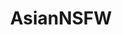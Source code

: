 ---
title: AsianNSFW
crosslinks:
- livven
- NSFW_Hentai_n_Jav
- JavPreview
- JavDownloadCenter
- SauceForGif
- JuliaJAV
- offshoulder_sex
- AsianHotties
- eyecontact
- NSFW_Malaysia
- whynotasource
- HighResNSFW
- BrendaSong
- Roleplaykik
- PerfectNipples
- Dark_nipples
- NSFW_Korea
- EroticVisualArts
- malaysia
- freeuse
---